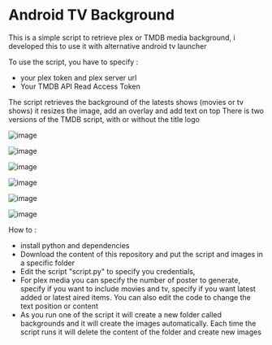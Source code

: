 # Android TV Background

This is a simple script to retrieve plex or TMDB media background, i developed this to use it with alternative android tv launcher

To use the script, you have to specify : 
- your plex token and plex server url
- Your TMDB API Read Access Token

The script retrieves the background of the latests shows (movies or tv shows)
it resizes the image, add an overlay and add text on top
There is two versions of the TMDB script, with or without the title logo

![image](https://github.com/adelatour11/androidtvbackground/assets/1473994/434e7077-daaf-41b6-8e43-08bf380fb2d3)

![image](https://github.com/adelatour11/androidtvbackground/assets/1473994/da313f5f-287f-430f-b3fd-f56e5f139e40)

![image](https://github.com/adelatour11/androidtvbackground/assets/1473994/25565525-1958-4944-b47f-b06344d22914)

![image](https://github.com/adelatour11/androidtvbackground/assets/1473994/b96f3e83-29a6-4e3f-a202-2e33bc80aa8f)

![image](https://github.com/adelatour11/androidtvbackground/assets/1473994/b28900a4-4776-4aae-b631-e30334d932dd)

![image](https://github.com/adelatour11/androidtvbackground/assets/1473994/e0410589-81a4-40ac-a55d-8fd6eb061721)



How to :
- install python and dependencies
- Download the content of this repository and put the script and images in a specific folder
- Edit the script "script.py" to specify you credentials,
- For plex media you can specify the number of poster to generate, specify if you want to include movies and tv, specify if you want latest added or latest aired items. You can also edit the code to change the text position or content
- As you run one of the script  it will create a new folder called backgrounds and it will create the images automatically. Each time the script runs it will delete the content of the folder and create new images


